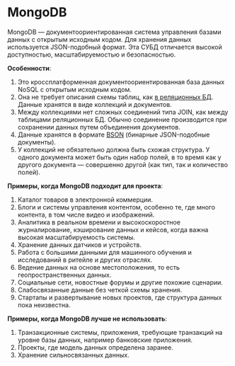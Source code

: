 # MongoDB

MongoDB — документоориентированная система управления базами данных с открытым исходным кодом. Для хранения данных используется JSON-подобный формат. Эта СУБД отличается высокой доступностью, масштабируемостью и безопасностью.

**Особенности**:

1. Это кроссплатформенная документоориентированная база данных NoSQL с открытым исходным кодом.
2. Она не требует описания схемы таблиц, как [в реляционных БД](https://mcs.mail.ru/blog/postgresql-ili-mysql-kakaya-iz-etih-relyacionnyh-subd). Данные хранятся в виде коллекций и документов.
3. Между коллекциями нет сложных соединений типа JOIN, как между таблицами реляционных БД. Обычно соединение производится при сохранении данных путем объединения документов.
4. Данные хранятся в формате [BSON](https://stackoverflow.com/questions/12438280/what-is-bson-and-exactly-how-is-it-different-from-json) (бинарные JSON-подобные документы).
5. У коллекций не обязательно должна быть схожая структура. У одного документа может быть один набор полей, в то время как у другого документа — совершенно другой (как тип, так и количество полей).

**Примеры, когда MongoDB подходит для проекта**:

1. Каталог товаров в электронной коммерции.
2. Блоги и системы управления контентом, особенно те, где много контента, в том числе видео и изображений.
3. Аналитика в реальном времени и высокоскоростное журналирование, кэширование данных и кейсов, когда важна высокая масштабируемость системы.
4. Хранение данных датчиков и устройств.
5. Работа с большими данными для машинного обучения и исследований в ритейле и других отраслях.
6. Ведение данных на основе местоположения, то есть геопространственных данных.
7. Социальные сети, новостные форумы и другие похожие сценарии.
8. Слабосвязанные данные без четкой схемы хранения.
9. Стартапы и развертывание новых проектов, где структура данных пока неизвестна.

**Примеры, когда MongoDB лучше не использовать**:

1. Транзакционные системы, приложения, требующие транзакций на уровне базы данных, например банковские приложения.
2. Проекты, где модель данных определена заранее.
3. Хранение сильносвязанных данных.
